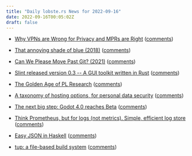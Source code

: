 ```yaml
---
title: "Daily lobste.rs News for 2022-09-16"
date: 2022-09-16T00:05:02Z
draft: false
---
```






- [Why VPNs are Wrong for Privacy and MPRs are Right](https://invisv.com/articles/relay.html)
  ([comments](https://lobste.rs/s/hzxakf/why_vpns_are_wrong_for_privacy_mprs_are))



- [That annoying shade of blue (2018)](https://bsago.me/posts/that-annoying-shade-of-blue)
  ([comments](https://lobste.rs/s/scgsof/annoying_shade_blue_2018))



- [Can We Please Move Past Git? (2021)](https://www.boringcactus.com/2021/02/22/can-we-please-move-past-git.html)
  ([comments](https://lobste.rs/s/hozl38/can_we_please_move_past_git_2021))



- [Slint released version 0.3 -- A GUI toolkit written in Rust](https://slint-ui.com/blog/slint-0.3-released-with-platform-api-for-mcu.html)
  ([comments](https://lobste.rs/s/nnr2tg/slint_released_version_0_3_gui_toolkit))



- [The Golden Age of PL Research](https://semantic-domain.blogspot.com/2022/09/the-golden-age-of-pl-research.html?m=1)
  ([comments](https://lobste.rs/s/zij3hb/golden_age_pl_research))



- [A taxonomy of hosting options, for personal data security](https://thomask.sdf.org/blog/2022/09/15/a-taxonomy-of-hosting-options.html)
  ([comments](https://lobste.rs/s/tjd5xn/taxonomy_hosting_options_for_personal))



- [The next big step: Godot 4.0 reaches Beta](https://godotengine.org/article/dev-snapshot-godot-4-0-beta-1)
  ([comments](https://lobste.rs/s/gc6sbs/next_big_step_godot_4_0_reaches_beta))



- [Think Prometheus, but for logs (not metrics). Simple, efficient log store](https://www.parseable.io/docs/introduction)
  ([comments](https://lobste.rs/s/m5ctvs/think_prometheus_for_logs_not_metrics))



- [Easy JSON in Haskell](https://blog.drewolson.org/easy-json)
  ([comments](https://lobste.rs/s/xm1b01/easy_json_haskell))



- [tup: a file-based build system](https://gittup.org/tup/)
  ([comments](https://lobste.rs/s/3fnkyc/tup_file_based_build_system))


